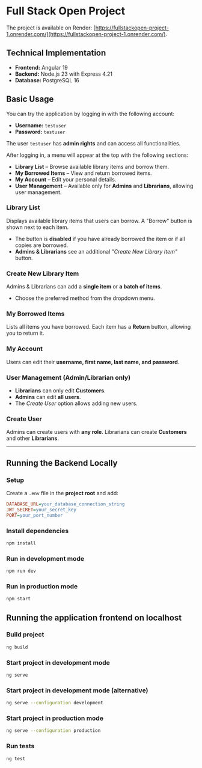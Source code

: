 # Full Stack Open Project

The project is available on Render: [https://fullstackopen-project-1.onrender.com/](https://fullstackopen-project-1.onrender.com/).

## Technical Implementation

- **Frontend:** Angular 19
- **Backend:** Node.js 23 with Express 4.21
- **Database:** PostgreSQL 16

## Basic Usage

You can try the application by logging in with the following account:

- **Username:** `testuser`
- **Password:** `testuser`

The user `testuser` has **admin rights** and can access all functionalities.

After logging in, a menu will appear at the top with the following sections:

- **Library List** – Browse available library items and borrow them.
- **My Borrowed Items** – View and return borrowed items.
- **My Account** – Edit your personal details.
- **User Management** – Available only for **Admins** and **Librarians**, allowing user management.

### **Library List**
Displays available library items that users can borrow. A "Borrow" button is shown next to each item.
- The button is **disabled** if you have already borrowed the item or if all copies are borrowed.
- **Admins & Librarians** see an additional *"Create New Library Item"* button.

### **Create New Library Item**
Admins & Librarians can add a **single item** or **a batch of items**.
- Choose the preferred method from the dropdown menu.

### **My Borrowed Items**
Lists all items you have borrowed. Each item has a **Return** button, allowing you to return it.

### **My Account**
Users can edit their **username, first name, last name, and password**.

### **User Management** (Admin/Librarian only)
- **Librarians** can only edit **Customers**.
- **Admins** can edit **all users**.
- The *Create User* option allows adding new users.

### **Create User**
Admins can create users with **any role**.
Librarians can create **Customers** and other **Librarians**.

---

## Running the Backend Locally

### **Setup**
Create a `.env` file in the **project root** and add:

```ini
DATABASE_URL=your_database_connection_string
JWT_SECRET=your_secret_key
PORT=your_port_number
```

### Install dependencies
```sh
npm install
```

### Run in development mode
```sh
npm run dev
```

### Run in production mode
```sh
npm start
```

## Running the application frontend on localhost

### Build project
```sh
ng build
```

### Start project in development mode
```sh
ng serve
```

### Start project in development mode (alternative)
```sh
ng serve --configuration development
```

### Start project in production mode
```sh
ng serve --configuration production
```

### Run tests
```sh
ng test
```